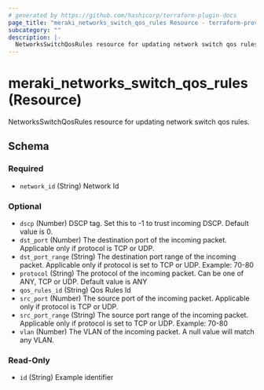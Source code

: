 ```yaml
---
# generated by https://github.com/hashicorp/terraform-plugin-docs
page_title: "meraki_networks_switch_qos_rules Resource - terraform-provider-meraki"
subcategory: ""
description: |-
  NetworksSwitchQosRules resource for updating network switch qos rules.
---
```


# meraki_networks_switch_qos_rules (Resource)

NetworksSwitchQosRules resource for updating network switch qos rules.



<!-- schema generated by tfplugindocs -->
## Schema

### Required

- `network_id` (String) Network Id

### Optional

- `dscp` (Number) DSCP tag. Set this to -1 to trust incoming DSCP. Default value is 0.
- `dst_port` (Number) The destination port of the incoming packet. Applicable only if protocol is TCP or UDP.
- `dst_port_range` (String) The destination port range of the incoming packet. Applicable only if protocol is set to TCP or UDP. Example: 70-80
- `protocol` (String) The protocol of the incoming packet. Can be one of ANY, TCP or UDP. Default value is ANY
- `qos_rules_id` (String) Qos Rules Id
- `src_port` (Number) The source port of the incoming packet. Applicable only if protocol is TCP or UDP.
- `src_port_range` (String) The source port range of the incoming packet. Applicable only if protocol is set to TCP or UDP. Example: 70-80
- `vlan` (Number) The VLAN of the incoming packet. A null value will match any VLAN.

### Read-Only

- `id` (String) Example identifier
